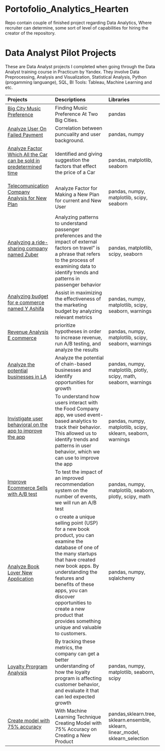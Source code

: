 # Portofolio_Analytics_Hearten
Repo contain couple of finished project regarding Data Analytics, Where recruiter can determine, some sort of level of capabilities for hiring the creator of the repository. 

# Data Analyst Pilot Projects
These are Data Analyst projects I completed when going through the Data Analyst training course in Practicum by Yandex. They involve Data Preprocessing, Analysis and Visualization, Statistical Analysis, Python (progamming languange), SQL, BI Tools: Tableau, Machine Learning and etc.

Projects | Descriptions | Libraries
:-------- | :------------ | :-------- |
<a href="https://github.com/StraightdDumbledore/Portofolio_Analytics_Hearten/tree/Credit-Risk-Analysis" title="Big City Music Preference">Big City Music Preference</a></p> | Finding Music Preference At Two Big Cities. | pandas
<a href="https://github.com/StraightdDumbledore/Portofolio_Analytics_Hearten/tree/Kredit-Risk-Analysis" title="identified correlation between on time payement with user background">Analyze User On Failed Payment </a></p> | Correlation between puncuality and user background. | pandas, numpy
<a href="https://github.com/StraightdDumbledore/Portofolio_Analytics_Hearten/tree/Factor-That-Make-a-Car-Salable" title="Analyze Factor Which All the Car can be sold in predetermined time">Analyze Factor Which All the Car can be sold in predetermined time </a></p> | Identified and giving suggestion the factors that effect the price of a Car | pandas, matplotlib, seaborn
<a href="https://github.com/StraightdDumbledore/Portofolio_Analytics_Hearten/tree/Telecommunication-Company-Analysis" title="Telecomunication Company Analysis for New Plan">Telecomunication Company Analysis for New Plan</a></p> | Analyze Factor for Making a New Plan for current and New User | pandas, numpy, matplotlib, scipy, seaborn
<a href="https://github.com/StraightdDumbledore/Portofolio_Analytics_Hearten/tree/5.-Analisis-Ride-Sharing-CompanyOptimize-Marketing-Marketing-Budget-for-Online-Shop" title="Analyzing a ride-sharing company named Zuber">Analyzing a ride-sharing company named Zuber</a></p> | Analyzing patterns to understand passenger preferences and the impact of external factors on travel” is a phrase that refers to the process of examining data to identify trends and patterns in passenger behavior | pandas, matplotlib, scipy, seaborn
<a href="https://github.com/StraightdDumbledore/Portofolio_Analytics_Hearten/tree/6.-Optimize-the-Marketing-Budget-on-the-Online-Shop-Website" title="Analyzing budget for e commerce named Y Ashifa">Analyzing budget for e commerce named Y Ashifa</a></p> | Assist in maximizing the effectiveness of the marketing budget by analyzing relevant metrics | pandas, numpy, matplotlib, scipy, seaborn, warnings
<a href="https://github.com/StraightdDumbledore/Portofolio_Analytics_Hearten/tree/7.-Analysis-of-Revenue-in-an-Online-Store">Revenue Analysis E commerce </a></p> | prioritize hypotheses in order to increase revenue, run A/B testing, and analyze the results | pandas, numpy, matplotlib, scipy, seaborn, warnings
<a href="https://github.com/StraightdDumbledore/Portofolio_Analytics_Hearten/tree/8.-Market-Research-Related-to-Restaurants-in-LA">Analyze the potential  businesses in LA </a></p> | Analyze the potential of chain-based businesses and identify opportunities for growth | pandas, numpy, matplotlib, plotly, scipy, math, seaborn, warnings
<a href="https://github.com/StraightdDumbledore/Portofolio_Analytics_Hearten/tree/9.-User-Behavior-Analysis-of-the-Food-Company-Application">Invistigate user behavioral on the app to improve the app</a></p> | To understand how users interact with the Food Company app, we used event-based analytics to track their behavior. This allowed us to identify trends and patterns in user behavior, which we can use to improve the app|pandas, numpy, matplotlib, scipy, sklearn, seaborn, warnings
<a href="https://github.com/StraightdDumbledore/Portofolio_Analytics_Hearten/blob/11.-Analysis-of-The-A/B-Testing-of-International-Online-Shop.ipynb/README.md">Improve Ecommerce Sells with A/B test </a></p> | To test the impact of an improved recommendation system on the number of events, we will run an A/B test | pandas, numpy, matplotlib, seaborn, plotly, scipy, math
<a href="https://github.com/StraightdDumbledore/Portofolio_Analytics_Hearten/tree/12.-SQL-Analysis-of-the-Startups-of-the-New-Apps-for-Books-Lovers.ipynb">Analyze Book Lover New Application </a></p> | o create a unique selling point (USP) for a new book product, you can examine the database of one of the many startups that have created new book apps. By understanding the features and benefits of these apps, you can discover opportunities to create a new product that provides something unique and valuable to customers. | pandas, numpy, sqlalchemy
<a href="https://github.com/StraightdDumbledore/Portofolio_Analytics_Hearten/blob/13.-Loyalty-Program-Analysis-.ipynb/README.md">Loyalty Prorgram Analysis</a></p> | By tracking these metrics, the company can get a better understanding of how the loyalty program is affecting customer behavior, and evaluate it that can led expected growth | pandas, numpy, matplotlib, seaborn, scipy
<a href="https://github.com/StraightdDumbledore/Portofolio_Analytics_Hearten/tree/14.-Machine-Learning-DA">Create model with 75% accuracy</a></p> | With Machine Learning Technique Creating Model with 75% Accuracy on Creating a New Product | pandas,sklearn.tree, sklearn.ensemble, sklearn, linear_model, sklearn_selection



